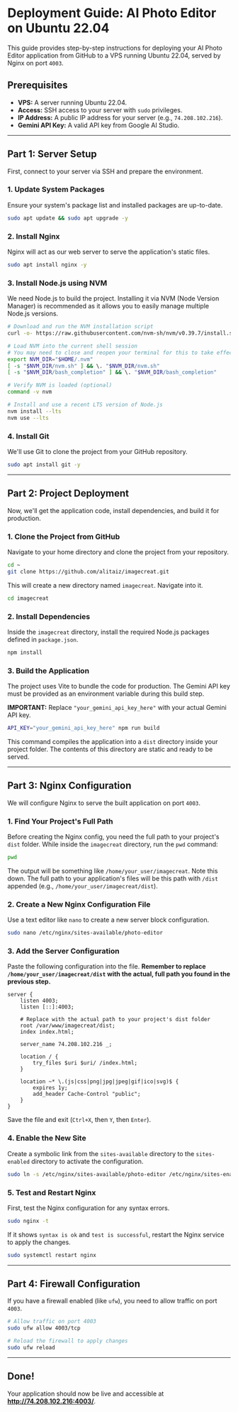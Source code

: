 # Deployment Guide: AI Photo Editor on Ubuntu 22.04

This guide provides step-by-step instructions for deploying your AI Photo Editor application from GitHub to a VPS running Ubuntu 22.04, served by Nginx on port `4003`.

## Prerequisites

- **VPS:** A server running Ubuntu 22.04.
- **Access:** SSH access to your server with `sudo` privileges.
- **IP Address:** A public IP address for your server (e.g., `74.208.102.216`).
- **Gemini API Key:** A valid API key from Google AI Studio.

---

## Part 1: Server Setup

First, connect to your server via SSH and prepare the environment.

### 1. Update System Packages

Ensure your system's package list and installed packages are up-to-date.

```bash
sudo apt update && sudo apt upgrade -y
```

### 2. Install Nginx

Nginx will act as our web server to serve the application's static files.

```bash
sudo apt install nginx -y
```

### 3. Install Node.js using NVM

We need Node.js to build the project. Installing it via NVM (Node Version Manager) is recommended as it allows you to easily manage multiple Node.js versions.

```bash
# Download and run the NVM installation script
curl -o- https://raw.githubusercontent.com/nvm-sh/nvm/v0.39.7/install.sh | bash

# Load NVM into the current shell session
# You may need to close and reopen your terminal for this to take effect
export NVM_DIR="$HOME/.nvm"
[ -s "$NVM_DIR/nvm.sh" ] && \. "$NVM_DIR/nvm.sh"
[ -s "$NVM_DIR/bash_completion" ] && \. "$NVM_DIR/bash_completion"

# Verify NVM is loaded (optional)
command -v nvm

# Install and use a recent LTS version of Node.js
nvm install --lts
nvm use --lts
```

### 4. Install Git

We'll use Git to clone the project from your GitHub repository.

```bash
sudo apt install git -y
```
---

## Part 2: Project Deployment

Now, we'll get the application code, install dependencies, and build it for production.

### 1. Clone the Project from GitHub

Navigate to your home directory and clone the project from your repository.

```bash
cd ~
git clone https://github.com/alitaiz/imagecreat.git
```

This will create a new directory named `imagecreat`. Navigate into it.

```bash
cd imagecreat
```

### 2. Install Dependencies

Inside the `imagecreat` directory, install the required Node.js packages defined in `package.json`.

```bash
npm install
```

### 3. Build the Application

The project uses Vite to bundle the code for production. The Gemini API key must be provided as an environment variable during this build step.

**IMPORTANT:** Replace `"your_gemini_api_key_here"` with your actual Gemini API key.

```bash
API_KEY="your_gemini_api_key_here" npm run build
```

This command compiles the application into a `dist` directory inside your project folder. The contents of this directory are static and ready to be served.

---

## Part 3: Nginx Configuration

We will configure Nginx to serve the built application on port `4003`.

### 1. Find Your Project's Full Path

Before creating the Nginx config, you need the full path to your project's `dist` folder. While inside the `imagecreat` directory, run the `pwd` command:

```bash
pwd
```

The output will be something like `/home/your_user/imagecreat`. Note this down. The full path to your application's files will be this path with `/dist` appended (e.g., `/home/your_user/imagecreat/dist`).

### 2. Create a New Nginx Configuration File

Use a text editor like `nano` to create a new server block configuration.

```bash
sudo nano /etc/nginx/sites-available/photo-editor
```

### 3. Add the Server Configuration

Paste the following configuration into the file. **Remember to replace `/home/your_user/imagecreat/dist` with the actual, full path you found in the previous step.**

```nginx
server {
    listen 4003;
    listen [::]:4003;

    # Replace with the actual path to your project's dist folder
    root /var/www/imagecreat/dist;
    index index.html;

    server_name 74.208.102.216 _;

    location / {
        try_files $uri $uri/ /index.html;
    }

    location ~* \.(js|css|png|jpg|jpeg|gif|ico|svg)$ {
        expires 1y;
        add_header Cache-Control "public";
    }
}
```

Save the file and exit (`Ctrl+X`, then `Y`, then `Enter`).

### 4. Enable the New Site

Create a symbolic link from the `sites-available` directory to the `sites-enabled` directory to activate the configuration.

```bash
sudo ln -s /etc/nginx/sites-available/photo-editor /etc/nginx/sites-enabled/
```

### 5. Test and Restart Nginx

First, test the Nginx configuration for any syntax errors.

```bash
sudo nginx -t
```

If it shows `syntax is ok` and `test is successful`, restart the Nginx service to apply the changes.

```bash
sudo systemctl restart nginx
```

---

## Part 4: Firewall Configuration

If you have a firewall enabled (like `ufw`), you need to allow traffic on port `4003`.

```bash
# Allow traffic on port 4003
sudo ufw allow 4003/tcp

# Reload the firewall to apply changes
sudo ufw reload
```

---

## Done!

Your application should now be live and accessible at **http://74.208.102.216:4003/**.